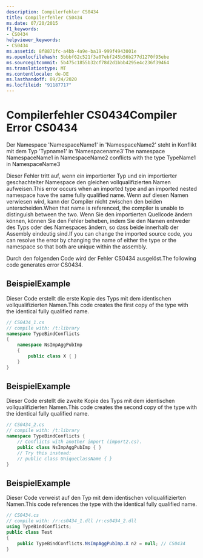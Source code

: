```yaml
---
description: Compilerfehler CS0434
title: Compilerfehler CS0434
ms.date: 07/20/2015
f1_keywords:
- CS0434
helpviewer_keywords:
- CS0434
ms.assetid: 8f8871fc-a4bb-4a9e-ba19-999f4943001e
ms.openlocfilehash: 5bbbf62c521f3a07ebf245b56b277d1270f95ebe
ms.sourcegitcommit: 5b475c1855b32cf78d2d1bbb4295e4c236f39464
ms.translationtype: MT
ms.contentlocale: de-DE
ms.lasthandoff: 09/24/2020
ms.locfileid: "91187717"
---
```

# <a name="compiler-error-cs0434"></a><span data-ttu-id="99934-103">Compilerfehler CS0434</span><span class="sxs-lookup"><span data-stu-id="99934-103">Compiler Error CS0434</span></span>

<span data-ttu-id="99934-104">Der Namespace 'NamespaceName1' in 'NamespaceName2' steht in Konflikt mit dem Typ 'Typname1' in 'Namespacename3'</span><span class="sxs-lookup"><span data-stu-id="99934-104">The namespace NamespaceName1 in NamespaceName2 conflicts with the type TypeName1 in NamespaceName3</span></span>  
  
 <span data-ttu-id="99934-105">Dieser Fehler tritt auf, wenn ein importierter Typ und ein importierter geschachtelter Namespace den gleichen vollqualifizierten Namen aufweisen.</span><span class="sxs-lookup"><span data-stu-id="99934-105">This error occurs when an imported type and an imported nested namespace have the same fully qualified name.</span></span> <span data-ttu-id="99934-106">Wenn auf diesen Namen verwiesen wird, kann der Compiler nicht zwischen den beiden unterscheiden.</span><span class="sxs-lookup"><span data-stu-id="99934-106">When that name is referenced, the compiler is unable to distinguish between the two.</span></span> <span data-ttu-id="99934-107">Wenn Sie den importierten Quellcode ändern können, können Sie den Fehler beheben, indem Sie den Namen entweder des Typs oder des Namespaces ändern, so dass beide innerhalb der Assembly eindeutig sind.</span><span class="sxs-lookup"><span data-stu-id="99934-107">If you can change the imported source code, you can resolve the error by changing the name of either the type or the namespace so that both are unique within the assembly.</span></span>  
  
 <span data-ttu-id="99934-108">Durch den folgenden Code wird der Fehler CS0434 ausgelöst.</span><span class="sxs-lookup"><span data-stu-id="99934-108">The following code generates error CS0434.</span></span>  
  
## <a name="example"></a><span data-ttu-id="99934-109">Beispiel</span><span class="sxs-lookup"><span data-stu-id="99934-109">Example</span></span>  

 <span data-ttu-id="99934-110">Dieser Code erstellt die erste Kopie des Typs mit dem identischen vollqualifizierten Namen.</span><span class="sxs-lookup"><span data-stu-id="99934-110">This code creates the first copy of the type with the identical fully qualified name.</span></span>  
  
```csharp  
// CS0434_1.cs  
// compile with: /t:library  
namespace TypeBindConflicts
{  
    namespace NsImpAggPubImp
    {  
        public class X { }  
    }  
}  
```  
  
## <a name="example"></a><span data-ttu-id="99934-111">Beispiel</span><span class="sxs-lookup"><span data-stu-id="99934-111">Example</span></span>  

 <span data-ttu-id="99934-112">Dieser Code erstellt die zweite Kopie des Typs mit dem identischen vollqualifizierten Namen.</span><span class="sxs-lookup"><span data-stu-id="99934-112">This code creates the second copy of the type with the identical fully qualified name.</span></span>  
  
```csharp  
// CS0434_2.cs  
// compile with: /t:library  
namespace TypeBindConflicts {  
    // Conflicts with another import (import2.cs).  
    public class NsImpAggPubImp { }  
    // Try this instead:  
    // public class UniqueClassName { }  
}  
```  
  
## <a name="example"></a><span data-ttu-id="99934-113">Beispiel</span><span class="sxs-lookup"><span data-stu-id="99934-113">Example</span></span>  

 <span data-ttu-id="99934-114">Dieser Code verweist auf den Typ mit dem identischen vollqualifizierten Namen.</span><span class="sxs-lookup"><span data-stu-id="99934-114">This code references the type with the identical fully qualified name.</span></span>  
  
```csharp  
// CS0434.cs  
// compile with: /r:cs0434_1.dll /r:cs0434_2.dll  
using TypeBindConflicts;  
public class Test
{  
    public TypeBindConflicts.NsImpAggPubImp.X n2 = null; // CS0434  
}  
```
